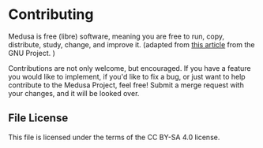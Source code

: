 # Contributing
Medusa is free (libre) software, meaning you are free to run, copy, distribute,
study, change, and improve it. (adapted from
[this article](https://www.gnu.org/philosophy/free-sw.en.html) from the GNU
Project. )

Contributions are not only welcome, but encouraged. If you have a feature you
would like to implement, if you'd like to fix a bug, or just want to help
contribute to the Medusa Project, feel free! Submit a merge request with your
changes, and it will be looked over.

## File License
This file is licensed under the terms of the CC BY-SA 4.0 license.